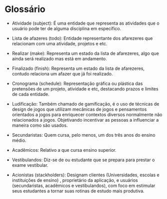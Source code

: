 # Glossário

- Atividade (subject): É uma entidade que representa as atividades que o usuário pode ter de alguma disciplina em específico.

- Lista de afazeres (todo): Entidade representante dos afarezeres que relacionam com uma atividade, projetos e etc.

- Realizar (make): Representa um estado da lista de afarezeres, algo que ainda será realizado mas está em andamento.

- Finalizado (finish): Representa um estado da lista de afarezeres, contudo relaciona um afazer que já foi realizado.

- Cronograma (schedule): Representação gráfica ou plástica das pretensões de um projeto, atividade e etc, destacando prazos e limites de cada entidade.

- Ludificação: Também chamado de gamificação, é o uso de técnicas de design de jogos que utilizam mecânicas de jogos e pensamentos orientados a jogos para enriquecer contextos diversos normalmente não relacionados a jogos. Objetivando incentivar as pessoas a influenciar a maneira como são usados.

- Secundaristas: Quem cursa, pelo menos, um dos três anos do ensino médio.

- Acadêmicos: Relativo a que cursa ensino superior.

- Vestibulandos: Diz-se de ou estudante que se prepara para prestar o exame vestibular.

- Acionistas (stackholders): Designam clientes (Universidades, escolas e instituições de ensino) , proprietário da aplicação, e usuários (secundaristas, acadêmicos e vestibulandos), com foco em estimular seus estudantes a tornar suas rotinas de estudo mais produtiva.
